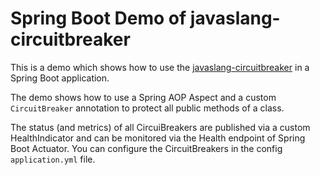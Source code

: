 # Spring Boot Demo of javaslang-circuitbreaker

This is a demo which shows how to use the [javaslang-circuitbreaker](https://github.com/RobWin/javaslang-circuitbreaker) in a Spring Boot application.

The demo shows how to use a Spring AOP Aspect and a custom `CircuitBreaker` annotation to protect all public methods of a class.

The status (and metrics) of all CircuiBreakers are published via a custom HealthIndicator and can be monitored via the Health endpoint of Spring Boot Actuator.
You can configure the CircuitBreakers in the config `application.yml` file.
